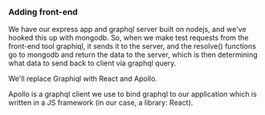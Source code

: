 ### Adding front-end

We have our express app and graphql server built on nodejs, and we've hooked this up with mongodb. So, when we make test requests from the front-end tool graphiql, it sends it to the server, and the resolve() functions go to mongodb and return the data to the server, which is then determining what data to send back to client via graphql query.

We'll replace Graphiql with React and Apollo.

Apollo is a graphql client we use to bind graphql to our application which is written in a JS framework (in our case, a library: React).